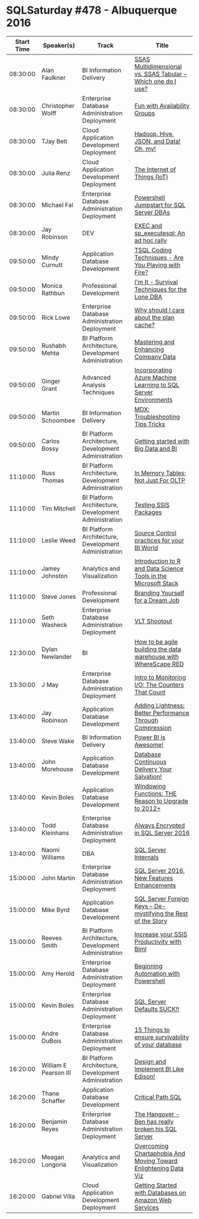# SQLSaturday #478 - Albuquerque 2016
Start Time|Speaker(s)|Track|Title
---|---|---|---
08:30:00|Alan Faulkner|BI Information Delivery|[SSAS Multidimensional vs. SSAS Tabular – Which one do I use?](40980.md)
08:30:00|Christopher Wolff|Enterprise Database Administration  Deployment|[Fun with Availability Groups](41279.md)
08:30:00|TJay Belt|Cloud Application Development  Deployment|[Hadoop, Hive, JSON, and Data! Oh, my!](42483.md)
08:30:00|Julia Renz|Cloud Application Development  Deployment|[The Internet of Things (IoT)](44229.md)
08:30:00|Michael Fal|Enterprise Database Administration  Deployment|[Powershell Jumpstart for SQL Server DBAs](44273.md)
08:30:00|Jay Robinson|DEV|[EXEC and sp_executesql: An ad hoc rally](46767.md)
09:50:00|Mindy Curnutt|Application  Database Development|[TSQL Coding Techniques - Are You Playing with Fire?](40554.md)
09:50:00|Monica Rathbun|Professional Development|[I'm It - Survival Techniques for the Lone DBA](40569.md)
09:50:00|Rick Lowe|Enterprise Database Administration  Deployment|[Why should I care about the plan cache?](40703.md)
09:50:00|Rushabh Mehta|BI Platform Architecture, Development  Administration|[Mastering and Enhancing Company Data](41538.md)
09:50:00|Ginger Grant|Advanced Analysis Techniques|[Incorporating Azure Machine Learning to SQL Server Environments](41902.md)
09:50:00|Martin Schoombee|BI Information Delivery|[MDX: Troubleshooting Tips  Tricks](44175.md)
09:50:00|Carlos Bossy|BI Platform Architecture, Development  Administration|[Getting started with Big Data and BI](44252.md)
11:10:00|Russ Thomas|BI Platform Architecture, Development  Administration|[In Memory Tables; Not Just For OLTP](40745.md)
11:10:00|Tim Mitchell|BI Platform Architecture, Development  Administration|[Testing SSIS Packages](41998.md)
11:10:00|Leslie Weed|BI Platform Architecture, Development  Administration|[Source Control practices for your BI World](42313.md)
11:10:00|Jamey Johnston|Analytics and Visualization|[Introduction to R and Data Science Tools in the Microsoft Stack](42455.md)
11:10:00|Steve Jones|Professional Development|[Branding Yourself for a Dream Job](42658.md)
11:10:00|Seth Washeck|Enterprise Database Administration  Deployment|[VLT Shootout](43030.md)
12:30:00|Dylan Newlander|BI|[How to be agile building the data warehouse with WhereScape RED](46768.md)
13:30:00|J May|Enterprise Database Administration  Deployment|[Intro to Monitoring I/O: The Counters That Count](42292.md)
13:40:00|Jay Robinson|Application  Database Development|[Adding Lightness: Better Performance Through Compression](41446.md)
13:40:00|Steve Wake|BI Information Delivery|[Power BI is Awesome!](43060.md)
13:40:00|John Morehouse|Application  Database Development|[Database Continuous Delivery  Your Salvation!](43119.md)
13:40:00|Kevin Boles|Application  Database Development|[Windowing Functions: THE Reason to Upgrade to 2012+](44228.md)
13:40:00|Todd Kleinhans|Enterprise Database Administration  Deployment|[Always Encrypted in SQL Server 2016](44271.md)
13:40:00|Naomi Williams|DBA|[SQL Server Internals](46916.md)
15:00:00|John Martin|Enterprise Database Administration  Deployment|[SQL Server 2016, New Features  Enhancements](41328.md)
15:00:00|Mike Byrd|Application  Database Development|[SQL Server Foreign Keys – De-mystifying the Rest of the Story](41793.md)
15:00:00|Reeves Smith|BI Platform Architecture, Development  Administration|[Increase your SSIS Productivity with Biml](42067.md)
15:00:00|Amy Herold|Enterprise Database Administration  Deployment|[Beginning Automation with Powershell](42246.md)
15:00:00|Kevin Boles|Enterprise Database Administration  Deployment|[SQL Server Defaults SUCK!!](44226.md)
15:00:00|Andre DuBois|Enterprise Database Administration  Deployment|[15  Things to ensure survivability of your database](44261.md)
16:20:00|William E Pearson III|BI Platform Architecture, Development  Administration|[Design and Implement BI Like Edison! ](41643.md)
16:20:00|Thane Schaffer|Application  Database Development|[Critical Path SQL](41707.md)
16:20:00|Benjamin Reyes|Enterprise Database Administration  Deployment|[The Hangover - Ben has really broken his SQL Server](42521.md)
16:20:00|Meagan Longoria|Analytics and Visualization|[Overcoming Chartaphobia And Moving Toward Enlightening Data Viz](44254.md)
16:20:00|Gabriel Villa|Cloud Application Development  Deployment|[Getting Started with Databases on Amazon Web Services](44259.md)

